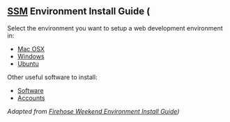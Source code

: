 [SSM](https://github.com/standard-analytics/ssm) Environment Install Guide (
---------------

Select the environment you want to setup a web development environment in:

* [Mac OSX](mac.md)
* [Windows](windows.md)
* [Ubuntu](ubuntu.md)

Other useful software to install:

* [Software](software.md)
* [Accounts](accounts.md)


*Adapted from [Firehose Weekend Environment Install Guide](https://github.com/FirehoseWeekend/install-guide))*